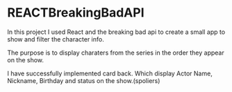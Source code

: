 # REACTBreakingBadAPI

In this project I used React and the breaking bad api to create a small app to show and filter the character info.

The purpose is to display charaters from the series in the order they appear on the show.

I have successfully implemented card back. Which display Actor Name, Nickname, Birthday and status on the show.(spoliers)
